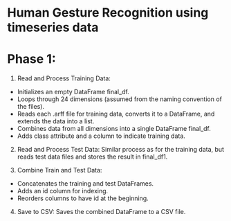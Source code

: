 # Human Gesture Recognition using timeseries data

# Phase 1:

1. Read and Process Training Data:
- Initializes an empty DataFrame final_df.
- Loops through 24 dimensions (assumed from the naming convention of the files).
- Reads each .arff file for training data, converts it to a DataFrame, and extends the data into a list.
- Combines data from all dimensions into a single DataFrame final_df.
- Adds class attribute and a column to indicate training data.
   
2. Read and Process Test Data: Similar process as for the training data, but reads test data files and stores the result in final_df1.
   
3. Combine Train and Test Data:
- Concatenates the training and test DataFrames.
- Adds an id column for indexing.
- Reorders columns to have id at the beginning.
   
4. Save to CSV: Saves the combined DataFrame to a CSV file.
